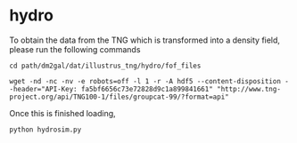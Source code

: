 # hydro

To obtain the data from the TNG which is transformed into a density field, please run the following commands

	cd path/dm2gal/dat/illustrus_tng/hydro/fof_files

	wget -nd -nc -nv -e robots=off -l 1 -r -A hdf5 --content-disposition --header="API-Key: fa5bf6656c73e72828d9c1a899841661" "http://www.tng-project.org/api/TNG100-1/files/groupcat-99/?format=api"


Once this is finished loading,

	python hydrosim.py
